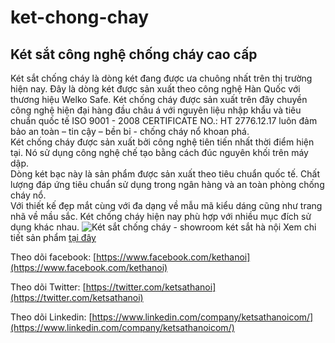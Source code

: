 # ket-chong-chay
## Két sắt công nghệ chống cháy cao cấp 
Két sắt chống cháy là dòng két đang được ưa chuông nhất trên thị trường hiện nay. 
Đây là dòng két được sản xuất theo công nghệ Hàn Quốc với thương hiệu Welko Safe. 
Két chống cháy được sản xuất trên đây chuyền công nghệ hiện đại hàng đầu châu á với nguyên liệu nhập khẩu và tiêu chuẩn quốc tế ISO 9001 - 2008 CERTIFICATE NO.: HT 2776.12.17 luôn đảm bảo an toàn – tin cậy – bền bỉ - chống cháy nổ khoan phá.  
Két chống cháy được sản xuất bởi công nghệ tiên tiến nhất thời điểm hiện tại. 
Nó sử dụng công nghệ chế tạo bằng cách đúc nguyên khối trên máy dập.   
Dòng két bạc này là sản phẩm được sản xuất theo tiêu chuẩn quốc tế. Chất lượng đáp ứng tiêu chuẩn sử dụng trong ngân hàng và an toàn phòng chống cháy nổ.  
Với thiết kế đẹp mắt cùng với đa dạng về mẫu mã kiểu dáng cũng như trang nhã về mầu sắc. 
Két chống cháy hiện nay phù hợp với nhiều mục đích sử dụng khác nhau.
![Két sắt chống cháy - showroom két sắt hà nội](https://ketsathanoi.com/public/source/ket-sat-van-phong/KS80DB-SE-VN/1370/KS80DB-Series-E-VietNam(1).jpg)
Xem chi tiết sản phẩm [tại đây](https://ketsathanoi.com/san-pham/ket-sat-chong-chay)

Theo dõi facebook: [https://www.facebook.com/kethanoi](https://www.facebook.com/kethanoi)

Theo dõi Twitter: [https://twitter.com/ketsathanoi](https://twitter.com/ketsathanoi)

Theo dõi Linkedin: [https://www.linkedin.com/company/ketsathanoicom/](https://www.linkedin.com/company/ketsathanoicom/)
